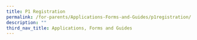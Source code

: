 ```yaml
---
title: P1 Registration
permalink: /for-parents/Applications-Forms-and-Guides/p1registration/
description: ""
third_nav_title: Applications, Forms and Guides
---
```

